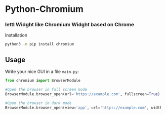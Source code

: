 # Python-Chromium
### lettl Widght like Chromium Widght based on Chrome

<p>Installation</p>

```bash
python3 -m pip install chromium
```

## Usage

Write your nice GUI in a file `main.py`:

```python
from chromium import BrowserModule

#Open the browser in full screen mode
BrowserModule.browser_open(url='https://example.com', fullscreen=True)

#Open the browser in dark mode
BrowserModule.browser_open(view='app', url='https://example.com', width=800, height=600, darck_modo=True)


```



